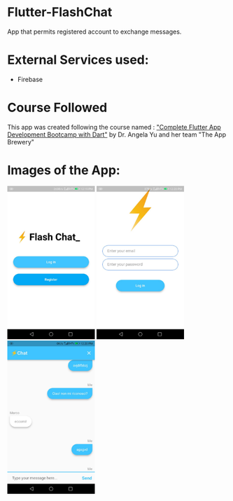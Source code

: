 # Flutter-FlashChat
 App that permits registered account to exchange messages.
 
# External Services used:
 - Firebase

# Course Followed
This app was created following the course named : <a href="https://www.udemy.com/course/flutter-bootcamp-with-dart/">"Complete Flutter App Development Bootcamp with Dart"</a> by Dr. Angela Yu and her team "The App Brewery"

# Images of the App:
<div class="display: inline-block">
 <picture class="padding-right: 20px">
  <img src="https://github.com/Simonotos/Flutter-FlashChat/blob/main/appImages/1.jpg" width="200" height="350">
 </picture>
 <picture class="padding-right: 20px">
  <img src="https://github.com/Simonotos/Flutter-FlashChat/blob/main/appImages/2.jpg" width="200" height="350">
 </picture>
  <picture class="padding-right: 20px">
  <img src="https://github.com/Simonotos/Flutter-FlashChat/blob/main/appImages/3.jpg" width="200" height="350">
 </picture>
</div>

